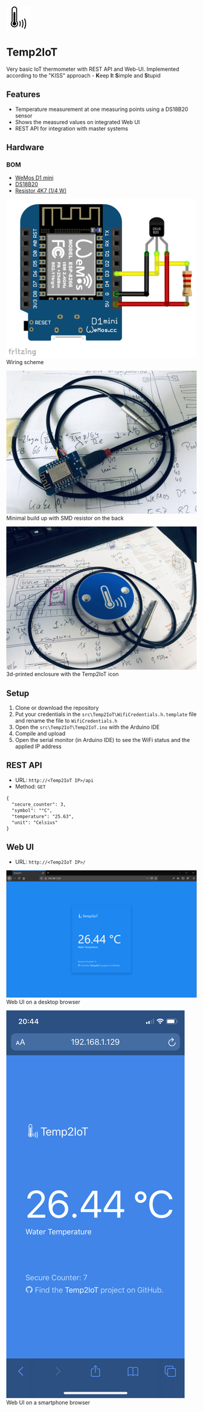 <img src="docu/Temp2IoT_Icon_Black.svg" alt="Temp2IoT wiring" width="64" height="64" />

# Temp2IoT
Very basic IoT thermometer with REST API and Web-UI. Implemented according to the "KISS" approach - **K**eep **I**t **S**imple and **S**tupid

## Features
* Temperature measurement at one measuring points using a DS18B20 sensor
* Shows the measured values on integrated Web UI
* REST API for integration with master systems


## Hardware

### BOM
* [WeMos D1 mini](https://www.amazon.de/IZOKEE-NodeMcu-Internet-Entwicklungsboard-Compatible/dp/B076FBY2V3/ref=as_li_ss_tl?__mk_de_DE=%C3%85M%C3%85%C5%BD%C3%95%C3%91&dchild=1&qid=1592418090&sr=8-5&linkCode=ll1&tag=100prznt-21&linkId=f3bde55472d2f2ab4ed9c8f40f638c63&language=de_DE)
* [DS18B20](https://www.amazon.de/dp/B07THK58HZ/ref=as_li_ss_tl?psc=1&pd_rd_i=B07THK58HZ&pd_rd_w=TGL74&pf_rd_p=d3e24f85-c2f2-4959-bef4-3acc5e4e81dc&pd_rd_wg=A3WRB&pf_rd_r=X37HF7ZJ44633Y9M4PCM&pd_rd_r=4a531349-a32b-4541-8ff9-788a774e66cb&spLa=ZW5jcnlwdGVkUXVhbGlmaWVyPUEyU1dRS0lBWUVCTTRRJmVuY3J5cHRlZElkPUEwOTM4MzczMkxMUllKRDA2MlZKUSZlbmNyeXB0ZWRBZElkPUEwOTg2ODAzMVNUTTE4RzQ1WEVWOCZ3aWRnZXROYW1lPXNwX2RldGFpbCZhY3Rpb249Y2xpY2tSZWRpcmVjdCZkb05vdExvZ0NsaWNrPXRydWU=&linkCode=ll1&tag=100prznt-21&linkId=0dc38a880e2eaa75ad446c9fc781f950&language=de_DE)
* [Resistor 4K7 (1/4 W)](https://www.amazon.de/10-St%C3%BCck-Metallschichtwiderst%C3%A4nde-Watt-kOhm/dp/B01LXS3YX2/ref=as_li_ss_tl?__mk_de_DE=%C3%85M%C3%85%C5%BD%C3%95%C3%91&dchild=1&keywords=widerstand+4k7&qid=1592418150&sr=8-17&linkCode=ll1&tag=100prznt-21&linkId=6a3010cb892f7c3a93626a7539130374&language=de_DE)


![Temp2IoT wiring](hardware/temp2iot_wiring.png)
Wiring scheme
    
    
    
![Temp2IoT minimal build up](hardware/hardware_raw.jpg)
Minimal build up with SMD resistor on the back
    
    
    
![Temp2IoT Logo-Case](hardware/temp2iot_logo_case.jpg)
3d-printed enclosure with the Temp2IoT icon

## Setup
1. Clone or download the repository
2. Put your credentials in the `src\Temp2IoT\WifiCredentials.h.template` file and rename the file to `WifiCredentials.h`
3. Open the `src\Temp2IoT\Temp2IoT.ino` with the Arduino IDE
4. Compile and upload
5. Open the serial monitor (in Arduino IDE) to see the WiFi status and the applied IP address


## REST API
* URL: `http://<Temp2IoT IP>/api`
* Method: `GET`

```
{
  "secure_counter": 3,
  "symbol": "°C",
  "temperature": "25.63",
  "unit": "Celsius"
}
```

## Web UI
* URL: `http://<Temp2IoT IP>/`
    
    
    
![Web UI on a desktop browser](docu/webui_desktop.png)
Web UI on a desktop browser
    
    
    
![Web UI on a smartphone browser](docu/webui_smartphone.png)
Web UI on a smartphone browser
